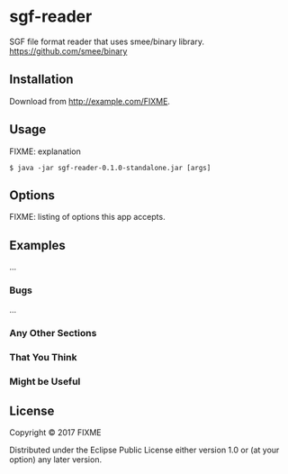 # sgf-reader

SGF file format reader that uses smee/binary library.
https://github.com/smee/binary

## Installation

Download from http://example.com/FIXME.

## Usage

FIXME: explanation

    $ java -jar sgf-reader-0.1.0-standalone.jar [args]

## Options

FIXME: listing of options this app accepts.

## Examples

...

### Bugs

...

### Any Other Sections
### That You Think
### Might be Useful

## License

Copyright © 2017 FIXME

Distributed under the Eclipse Public License either version 1.0 or (at
your option) any later version.
